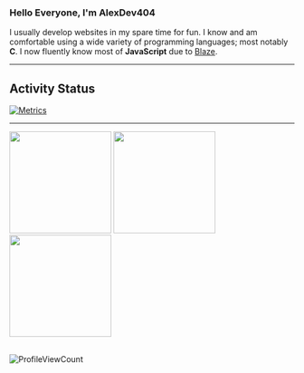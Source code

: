### Hello Everyone, I'm AlexDev404

<!--- I'm AlexDev404 also known online as Joe, Alex, Jeff, Manny56 among others (😅). -->

I usually develop websites in my spare time for fun.
I know and am comfortable using a wide variety of programming languages; most notably **C**.
I now fluently know most of **JavaScript** due to [Blaze](https://trail-blaze.github.io).

<!--
Other languages that I know well include:

 - C
- C++ 
- JavaScript 🌐
- HTML
- CSS
- ReactJS ⚛
- Python 🐍
- Batchfile 👨‍💻
- Arduino C
<!-- - Blockly 🧱-->

<!---

[![AlexDev404's Github Stats](https://github-readme-stats.vercel.app/api?username=alexdev404&show_icons=true&theme=tokyonight
)](https://github.com/anuraghazra/github-readme-stats) 

[![Top Langs](https://github-readme-stats.vercel.app/api/top-langs/?username=alexdev404&show_icons=true&theme=tokyonight)](https://github.com/anuraghazra/github-readme-stats)
--->

<hr/>

## Activity Status

<div>
  
[    ![Metrics](https://metrics.lecoq.io/AlexDev404?template=classic&activity=1&lines=1&notable=1&base.indepth=false&base.hireable=false&activity.limit=5&activity.load=300&activity.days=14&activity.visibility=all&activity.timestamps=false&activity.filter=all&notable.from=organization&notable.repositories=false&notable.indepth=false&notable.types=commit&config.timezone=America%2FGuatemala)](https://metrics.lecoq.io/)
    <hr />

  <img height="180em" src="https://github-readme-stats.vercel.app/api?username=alexdev404&show_icons=true&theme=tokyonight&include_all_commits=true&count_private=true"/>
  <img height="180em" src="https://github-readme-stats.vercel.app/api/top-langs/?username=alexdev404&layout=compact&langs_count=7&theme=tokyonight"/>
  <img height="180em" src="http://github-readme-streak-stats.herokuapp.com/?user=alexdev404&theme=github-dark-blue&hide_border=true&fire=DD2727"/>
</div>
  
  <!---
  
## What I'm Working On
- [Sapphire](https://github.com/AlexDev404/Sapphire)
- Creating scripts for the Mega2560 in the Arduino IDE
- Fixing syntax errors in [Extendify](https://github.com/AlexDev404/Extendify)
- Building SquirrelOS [AlexDev404/SquirrelOS](https://github.com/AlexDev404/SquirrelOS)
- Learning [LOLCODE](https://github.com/justinmeza/lolcode-spec/blob/master/v1.2/lolcode-spec-v1.2.md)
--->
<!--
I mostly enjoy working in C and web languages like HTML5 and CSS; although other languages are just as fine. <br>
I'm a fast learner and can learn pretty much anything if I try. <br>
I like hacking stuff and am currently working on my skills involving that. <br> 
I'm a backend/frontend developer, I do stuff like modding, building websites from scratch (I hate web builders), etc. -->

<br>

<!--- I now am attending the University of Belize. These projects here are simply practice for when I go into the real world and implement **`SyNBIOSis`**, a programming platform for the mind. --->

  
![ProfileViewCount](https://komarev.com/ghpvc/?username=alexdev404&color=blue)
<!--
**AlexDev404/AlexDev404** is a ✨ _special_ ✨ repository because its `README.md` (this file) appears on your GitHub profile.

Here are some ideas to get you started:

- 🔭 I’m currently working on ...
- 🌱 I’m currently learning ...
- 👯 I’m looking to collaborate on ...
- 🤔 I’m looking for help with ...
- 💬 Ask me about ...
- 📫 How to reach me: ...
- 😄 Pronouns: ...
- ⚡ Fun fact: ...
-->
